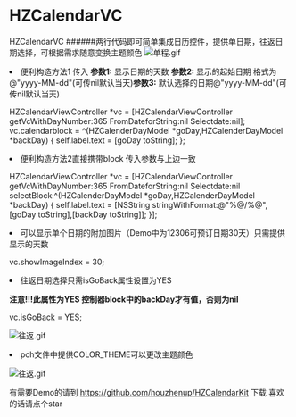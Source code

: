 # HZCalendarVC
HZCalendarVC
######两行代码即可简单集成日历控件，提供单日期，往返日期选择，可根据需求随意变换主题颜色
![单程.gif
](http://upload-images.jianshu.io/upload_images/1909734-21726738a4629d4a.gif?imageMogr2/auto-orient/strip)


<li>便利构造方法1 传入 <b>参数1:</b> 显示日期的天数 <b>参数2:</b> 显示的起始日期 格式为@"yyyy-MM-dd"(可传nil默认当天)<b>参数3:</b> 默认选择的日期@"yyyy-MM-dd"(可传nil默认当天)


HZCalendarViewController *vc = [HZCalendarViewController getVcWithDayNumber:365 FromDateforString:nil Selectdate:nil];
vc.calendarblock = ^(HZCalenderDayModel *goDay,HZCalenderDayModel *backDay) {
self.label.text = [goDay toString];
};

<li>便利构造方法2直接携带block 传入参数与上边一致


HZCalendarViewController *vc = [HZCalendarViewController getVcWithDayNumber:365 FromDateforString:nil Selectdate:nil selectBlock:^(HZCalenderDayModel *goDay,HZCalenderDayModel *backDay) {
self.label.text = [NSString stringWithFormat:@"%@/%@",[goDay toString],[backDay toString]];
}];



<li>可以显示单个日期的附加图片（Demo中为12306可预订日期30天）只需提供显示的天数

vc.showImageIndex = 30;

<li>往返日期选择只需isGoBack属性设置为YES


<b>注意!!!此属性为YES 控制器block中的backDay才有值，否则为nil</b>


vc.isGoBack = YES;


![往返.gif
](http://upload-images.jianshu.io/upload_images/1909734-e6987fa055324477.gif?imageMogr2/auto-orient/strip)





<li>pch文件中提供COLOR_THEME可以更改主题颜色


![往返.gif](http://upload-images.jianshu.io/upload_images/1909734-52331d72a8b2ca73.gif?imageMogr2/auto-orient/strip)


有需要Demo的请到 https://github.com/houzhenup/HZCalendarKit 下载 喜欢的话请点个star
